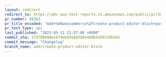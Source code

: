 ```yaml
---
layout: redirect
redirect_to: https://a8c-woo-test-reports.s3.amazonaws.com/public/pr/38263/api/index.html
pr_number: 38263
pr_title_encoded: "Add+%40woocommerce%2Fcreate-product-editor-block+package"
pr_test_type: api
last_published: "2023-05-11 21:57:08 +0000"
commit_sha: 274f08698ec674eb0568d5b0e40064189120b341
commit_message: "Changelog"
branch_name: add/create-product-editor-block
---
```

